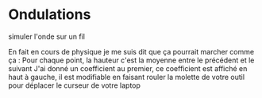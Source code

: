 # Ondulations
simuler l'onde sur un fil

En fait en cours de physique je me suis dit que ça pourrait marcher comme ça :
 Pour chaque point, la hauteur c'est la moyenne entre le précédent et le suivant
J'ai donné un coefficient au premier, ce coefficient est affiché en haut à gauche, il est modifiable en faisant rouler la molette de votre outil pour déplacer le curseur de votre laptop
